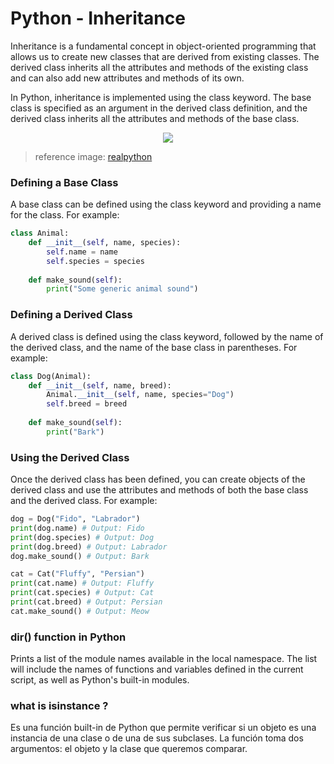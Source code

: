 #  Python - Inheritance

Inheritance is a fundamental concept in object-oriented programming that allows us to create new classes that are derived from existing classes. The derived class inherits all the attributes and methods of the existing class and can also add new attributes and methods of its own.

In Python, inheritance is implemented using the class keyword. The base class is specified as an argument in the derived class definition, and the derived class inherits all the attributes and methods of the base class.

<p align="center">
  <img src="https://files.realpython.com/media/ic-basic-inheritance.f8dc9ffee4d7.jpg">
</p>

> reference image: [realpython](https://realpython.com/python3-object-oriented-programming/)


###  Defining a Base Class

A base class can be defined using the class keyword and providing a name for the class. For example:
```python
class Animal:
    def __init__(self, name, species):
        self.name = name
        self.species = species
    
    def make_sound(self):
        print("Some generic animal sound")
```
###  Defining a Derived Class

A derived class is defined using the class keyword, followed by the name of the derived class, and the name of the base class in parentheses. For example:

```python
class Dog(Animal):
    def __init__(self, name, breed):
        Animal.__init__(self, name, species="Dog")
        self.breed = breed
    
    def make_sound(self):
        print("Bark")
```
### Using the Derived Class
Once the derived class has been defined, you can create objects of the derived class and use the attributes and methods of both the base class and the derived class. For example:

```python
dog = Dog("Fido", "Labrador")
print(dog.name) # Output: Fido
print(dog.species) # Output: Dog
print(dog.breed) # Output: Labrador
dog.make_sound() # Output: Bark

cat = Cat("Fluffy", "Persian")
print(cat.name) # Output: Fluffy
print(cat.species) # Output: Cat
print(cat.breed) # Output: Persian
cat.make_sound() # Output: Meow
```
###   dir() function in Python
Prints a list of the module names available in the local namespace. The list will include the names of functions and variables defined in the current script, as well as Python's built-in modules.

### what is isinstance ?
Es una función built-in de Python que permite verificar si un objeto es una instancia de una clase o de una de sus subclases. La función toma dos argumentos: el objeto y la clase que queremos comparar.
